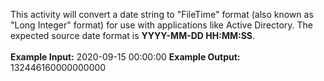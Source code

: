 This activity will convert a date string to "FileTime" format (also known as "Long Integer" format) for use with applications like Active Directory.  The expected source date format is <b>YYYY-MM-DD HH:MM:SS</b>.
<br><br>
<b>Example Input:</b> 2020-09-15 00:00:00
<b>Example Output:</b> 132446160000000000
